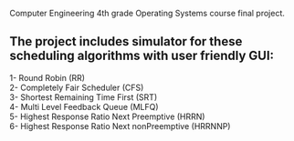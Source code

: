 
Computer Engineering 4th grade Operating Systems course final project.

## The project includes simulator for these scheduling algorithms with user friendly GUI:
1- Round Robin (RR)\
2- Completely Fair Scheduler (CFS)\
3- Shortest Remaining Time First (SRT)\
4- Multi Level Feedback Queue (MLFQ)\
5- Highest Response Ratio Next Preemptive (HRRN)\
6- Highest Response Ratio Next nonPreemptive (HRRNNP)
